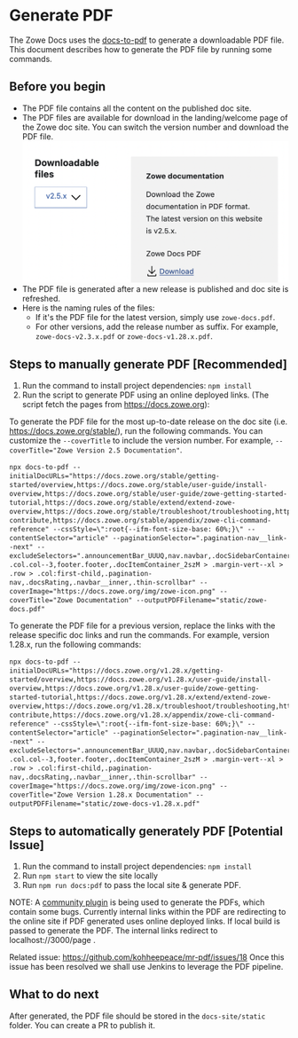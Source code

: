 # Generate PDF

The Zowe Docs uses the [docs-to-pdf](https://github.com/jean-humann/docs-to-pdf) to generate a downloadable PDF file. This document describes how to generate the PDF file by running some commands.

## Before you begin

- The PDF file contains all the content on the published doc site. 
- The PDF files are available for download in the landing/welcome page of the Zowe doc site. You can switch the version number and download the PDF file. 
  ![PDF download section](images/zowe-docs-download.png)
- The PDF file is generated after a new release is published and doc site is refreshed. 
- Here is the naming rules of the files: 
   - If it's the PDF file for the latest version, simply use `zowe-docs.pdf`. 
   - For other versions, add the release number as suffix. For example, `zowe-docs-v2.3.x.pdf` or `zowe-docs-v1.28.x.pdf`. 

## Steps to manually generate PDF [Recommended]

1. Run the command to install project dependencies: `npm install`
2. Run the script to generate PDF using an online deployed links. (The script fetch the pages from https://docs.zowe.org):

To generate the PDF file for the most up-to-date release on the doc site (i.e. https://docs.zowe.org/stable/), run the following commands. You can customize the `--coverTitle` to include the version number. For example, `--coverTitle="Zowe Version 2.5 Documentation"`. 

```
npx docs-to-pdf --initialDocURLs="https://docs.zowe.org/stable/getting-started/overview,https://docs.zowe.org/stable/user-guide/install-overview,https://docs.zowe.org/stable/user-guide/zowe-getting-started-tutorial,https://docs.zowe.org/stable/extend/extend-zowe-overview,https://docs.zowe.org/stable/troubleshoot/troubleshooting,https://docs.zowe.org/stable/contribute/roadmap-contribute,https://docs.zowe.org/stable/appendix/zowe-cli-command-reference" --cssStyle=\":root{--ifm-font-size-base: 60%;}\" --contentSelector="article" --paginationSelector=".pagination-nav__link--next" --excludeSelectors=".announcementBar_UUUQ,nav.navbar,.docSidebarContainer_3pwe,.docMainContainer_2pgU .col.col--3,footer.footer,.docItemContainer_2szM > .margin-vert--xl > .row > .col:first-child,.pagination-nav,.docsRating,.navbar__inner,.thin-scrollbar" --coverImage="https://docs.zowe.org/img/zowe-icon.png" --coverTitle="Zowe Documentation" --outputPDFFilename="static/zowe-docs.pdf"
```

To generate the PDF file for a previous version, replace the links with the release specific doc links and run the commands. For example, version 1.28.x, run the following commands: 

```
npx docs-to-pdf --initialDocURLs="https://docs.zowe.org/v1.28.x/getting-started/overview,https://docs.zowe.org/v1.28.x/user-guide/install-overview,https://docs.zowe.org/v1.28.x/user-guide/zowe-getting-started-tutorial,https://docs.zowe.org/v1.28.x/extend/extend-zowe-overview,https://docs.zowe.org/v1.28.x/troubleshoot/troubleshooting,https://docs.zowe.org/v1.28.x/contribute/roadmap-contribute,https://docs.zowe.org/v1.28.x/appendix/zowe-cli-command-reference" --cssStyle=\":root{--ifm-font-size-base: 60%;}\" --contentSelector="article" --paginationSelector=".pagination-nav__link--next" --excludeSelectors=".announcementBar_UUUQ,nav.navbar,.docSidebarContainer_3pwe,.docMainContainer_2pgU .col.col--3,footer.footer,.docItemContainer_2szM > .margin-vert--xl > .row > .col:first-child,.pagination-nav,.docsRating,.navbar__inner,.thin-scrollbar" --coverImage="https://docs.zowe.org/img/zowe-icon.png" --coverTitle="Zowe Version 1.28.x Documentation" --outputPDFFilename="static/zowe-docs-v1.28.x.pdf"
```

## Steps to automatically generately PDF [Potential Issue]

1. Run the command to install project dependencies: `npm install`
2. Run `npm start` to view the site locally
3. Run `npm run docs:pdf` to pass the local site & generate PDF. 

NOTE: A [community plugin](https://github.com/kohheepeace/mr-pdf) is being used to generate the PDFs, which contain some bugs.
Currently internal links within the PDF are redirecting to the online site if PDF generated uses online deployed links.
If local build is passed to generate the PDF. The internal links redirect to localhost://3000/page .

Related issue: https://github.com/kohheepeace/mr-pdf/issues/18
Once this issue has been resolved we shall use Jenkins to leverage the PDF pipeline.

## What to do next

After generated, the PDF file should be stored in the `docs-site/static` folder. You can create a PR to publish it. 
